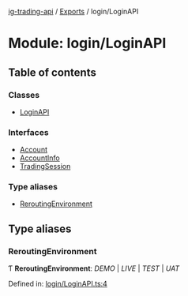 [ig-trading-api](../README.md) / [Exports](../modules.md) / login/LoginAPI

# Module: login/LoginAPI

## Table of contents

### Classes

- [LoginAPI](../classes/login/loginapi.loginapi.md)

### Interfaces

- [Account](../interfaces/login/loginapi.account.md)
- [AccountInfo](../interfaces/login/loginapi.accountinfo.md)
- [TradingSession](../interfaces/login/loginapi.tradingsession.md)

### Type aliases

- [ReroutingEnvironment](login_loginapi.md#reroutingenvironment)

## Type aliases

### ReroutingEnvironment

Ƭ **ReroutingEnvironment**: _DEMO_ \| _LIVE_ \| _TEST_ \| _UAT_

Defined in: [login/LoginAPI.ts:4](https://github.com/bennycode/ig-trading-api/blob/d998514/src/login/LoginAPI.ts#L4)
